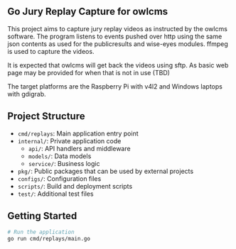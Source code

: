 ## Go Jury Replay Capture for owlcms

This project aims to capture jury replay videos as instructed by the owlcms software.
The program listens to events pushed over http using the same json contents as used for the publicresults and wise-eyes modules.
ffmpeg is used to capture the videos.

It is expected that owlcms will get back the videos using sftp.  As basic web page may be provided for when that is not in use (TBD)

The target platforms are the Raspberry Pi with v4l2 and Windows laptops with gdigrab.

## Project Structure

- `cmd/replays`: Main application entry point
- `internal/`: Private application code
  - `api/`: API handlers and middleware
  - `models/`: Data models
  - `service/`: Business logic
- `pkg/`: Public packages that can be used by external projects
- `configs/`: Configuration files
- `scripts/`: Build and deployment scripts
- `test/`: Additional test files

## Getting Started

```bash
# Run the application
go run cmd/replays/main.go
```
